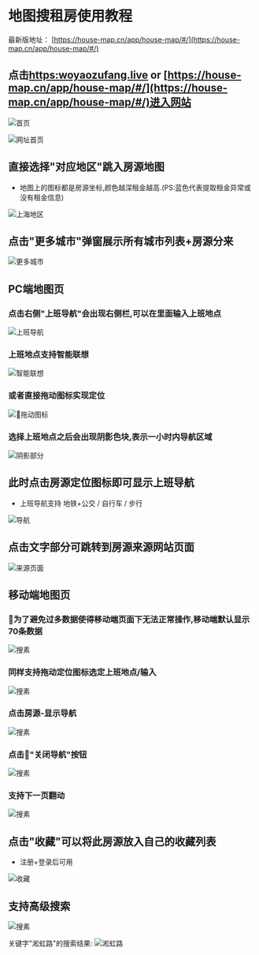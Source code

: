 # 地图搜租房使用教程

最新版地址： [https://house-map.cn/app/house-map/#/](https://house-map.cn/app/house-map/#/)


## 点击[https:woyaozufang.live](https://woyaozufang.live/) or [https://house-map.cn/app/house-map/#/](https://house-map.cn/app/house-map/#/)进入网站

![首页](/md-img/首页.webp)

![网址首页](/md-img/首页-城市.webp)

## 直接选择"对应地区"跳入房源地图

- 地图上的图标都是房源坐标,颜色越深租金越高.(PS:蓝色代表提取租金异常或没有租金信息)

![上海地区](/md-img/上海地区.webp)

## 点击"更多城市"弹窗展示所有城市列表+房源分来

![更多城市](/md-img/更多城市.webp)

## PC端地图页

### 点击右侧"上班导航"会出现右侧栏,可以在里面输入上班地点

![上班导航](/md-img/上班导航.webp)

### 上班地点支持智能联想

![智能联想](/md-img/智能联想.webp)

### 或者直接拖动图标实现定位

![拖动图标](/md-img/拖动图标.jpg)

### 选择上班地点之后会出现阴影色块,表示一小时内导航区域

![阴影部分](/md-img/阴影部分.webp)

## 此时点击房源定位图标即可显示上班导航

- 上班导航支持 地铁+公交 / 自行车 / 步行

![导航](/md-img/上班导航.webp)

## 点击文字部分可跳转到房源来源网站页面

![来源页面](/md-img/房源信息.webp)

## 移动端地图页

### 为了避免过多数据使得移动端页面下无法正常操作,移动端默认显示70条数据

![搜素](/md-img/移动端地图页.webp)

### 同样支持拖动定位图标选定上班地点/输入

![搜素](/md-img/定位.webp)

### 点击房源-显示导航

![搜素](/md-img/显示导航.webp)

### 点击"关闭导航"按钮

![搜素](/md-img/关闭导航.webp)

### 支持下一页翻动

![搜素](/md-img/下一页.webp)

## 点击"收藏"可以将此房源放入自己的收藏列表

- 注册+登录后可用

![收藏](/md-img/收藏.webp)

## 支持高级搜索

![搜素](/md-img/高级搜索.webp)

关键字"淞虹路"的搜索结果:
![淞虹路](/md-img/搜索结果.webp)
